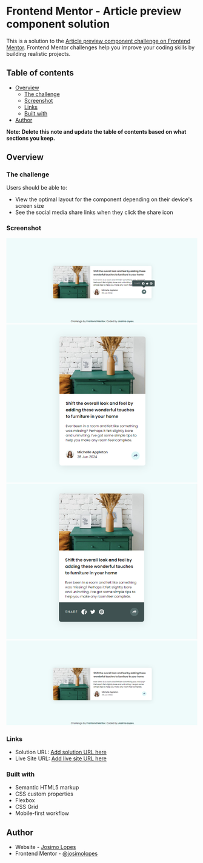 # Frontend Mentor - Article preview component solution

This is a solution to the [Article preview component challenge on Frontend Mentor](https://www.frontendmentor.io/challenges/article-preview-component-dYBN_pYFT). Frontend Mentor challenges help you improve your coding skills by building realistic projects.

## Table of contents

- [Overview](#overview)
  - [The challenge](#the-challenge)
  - [Screenshot](#screenshot)
  - [Links](#links)
  - [Built with](#built-with)
- [Author](#author)

**Note: Delete this note and update the table of contents based on what sections you keep.**

## Overview

### The challenge

Users should be able to:

- View the optimal layout for the component depending on their device's screen size
- See the social media share links when they click the share icon

### Screenshot

![](./screenshot/screenshot1.png)
![](./screenshot/screenshot2.png)
![](./screenshot/screenshot3.png)
![](./screenshot/screenshot4.png)

### Links

- Solution URL: [Add solution URL here]()
- Live Site URL: [Add live site URL here](https://article-preview-component--pearl.vercel.app/)

### Built with

- Semantic HTML5 markup
- CSS custom properties
- Flexbox
- CSS Grid
- Mobile-first workflow

## Author

- Website - [Josimo Lopes](https://josimolopes.me)
- Frontend Mentor - [@josimolopes](https://www.frontendmentor.io/profile/josimolopes)
